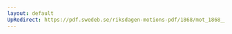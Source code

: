 ```yaml
---
layout: default
UpRedirect: https://pdf.swedeb.se/riksdagen-motions-pdf/1868/mot_1868__ak__00093.pdf
---
```

